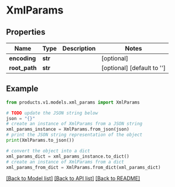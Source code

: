 # XmlParams


## Properties

Name | Type | Description | Notes
------------ | ------------- | ------------- | -------------
**encoding** | **str** |  | [optional] 
**root_path** | **str** |  | [optional] [default to '']

## Example

```python
from products.v1.models.xml_params import XmlParams

# TODO update the JSON string below
json = "{}"
# create an instance of XmlParams from a JSON string
xml_params_instance = XmlParams.from_json(json)
# print the JSON string representation of the object
print(XmlParams.to_json())

# convert the object into a dict
xml_params_dict = xml_params_instance.to_dict()
# create an instance of XmlParams from a dict
xml_params_from_dict = XmlParams.from_dict(xml_params_dict)
```
[[Back to Model list]](../README.md#documentation-for-models) [[Back to API list]](../README.md#documentation-for-api-endpoints) [[Back to README]](../README.md)


